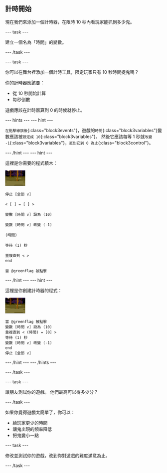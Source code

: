 ## 計時開始

現在我們來添加一個計時器，在限時 10 秒內看玩家能抓到多少鬼。

--- task ---

建立一個名為「時間」的變數。

--- /task ---

--- task ---

你可以在舞台裡添加一個計時工具，限定玩家只有 10 秒時間捉鬼嗎？

你的計時器應該要：

+ 從 10 秒開始計算
+ 每秒倒數

遊戲應該在計時器算到 0 的時候就停止。

--- hints --- --- hint ---

`在點擊綠旗後`{:class="block3events"}，遊戲的`時間`{:class="block3variables"}變數應該被`設定成 10`{:class="block3variables"}。 然後它應該每等 1 秒就`改變 -1`{:class="block3variables"}，`直到它到 0 為止`{:class="block3control"}。

--- /hint --- --- hint ---

這裡是你需要的程式積木：

![幽靈角色](images/ghost-backdrop.png)

```blocks3
停止 [全部 v]

< [ ] = [ ] >

變數 [時間 v] 設為 (10)

變數 [時間 v] 改變 (-1)

(時間)

等待 (1) 秒

重複直到 < >
end

當 @greenflag 被點擊

```

--- /hint --- --- hint ---

這裡是你創建計時器的程式：

![背景圖示](images/ghost-backdrop.png)

```blocks3
當 @greenflag 被點擊
變數 [時間 v] 設為 (10)
重複直到 < (時間) = [0] >
等待 (1) 秒
變數 [時間 v] 改變 (-1)
end
停止 [全部 v]
```

--- /hint --- --- /hints ---

--- /task ---

--- task ---

讓朋友測試你的遊戲。 他們最高可以得多少分？

--- /task ---

如果你覺得遊戲太簡單了，你可以：

+ 給玩家更少的時間
+ 讓鬼出現的頻率降低
+ 把鬼變小一點

--- task ---

修改並測試你的遊戲，改到你對遊戲的難度滿意為止。

--- /task ---